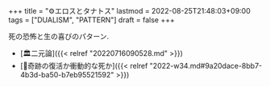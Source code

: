 +++
title = "⚙エロスとタナトス"
lastmod = 2022-08-25T21:48:03+09:00
tags = ["DUALISM", "PATTERN"]
draft = false
+++

死の恐怖と生の喜びのパターン.

-   [🏛二元論]({{< relref "20220716090528.md" >}})
-   [💭奇跡の復活か衝動的な死か]({{< relref "2022-w34.md#9a20dace-8bb7-4b3d-ba50-b7eb95521592" >}})
